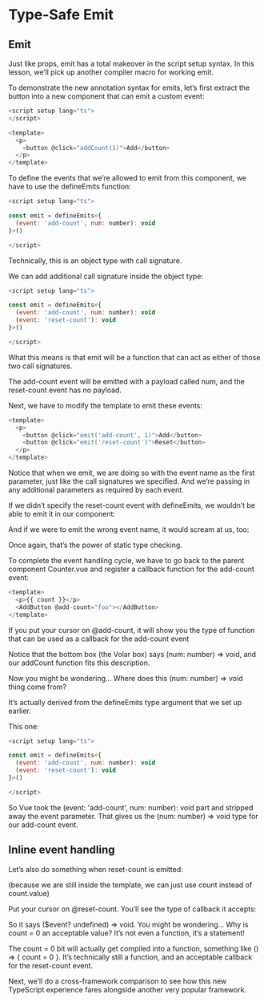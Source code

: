 # Type-Safe Emit

## Emit

Just like props, emit has a total makeover in the script setup syntax. In this lesson, we’ll pick up another compiler macro for working emit.

To demonstrate the new annotation syntax for emits, let’s first extract the button into a new component that can emit a custom event:

```javaScript
<script setup lang="ts">
</script>

<template>
  <p>
    <button @click="addCount(1)">Add</button>
  </p>
</template>
```

To define the events that we’re allowed to emit from this component, we have to use the defineEmits function:

```javaScript
<script setup lang="ts">

const emit = defineEmits<{ 
  (event: 'add-count', num: number): void 
}>()

</script>
```

Technically, this is an object type with call signature.

We can add additional call signature inside the object type:

```javaScript
<script setup lang="ts">

const emit = defineEmits<{ 
  (event: 'add-count', num: number): void 
  (event: 'reset-count'): void 
}>()

</script>
```

What this means is that emit will be a function that can act as either of those two call signatures.

The add-count event will be emitted with a payload called num, and the reset-count event has no payload.

Next, we have to modify the template to emit these events:

```javaScript
<template>
  <p>
    <button @click="emit('add-count', 1)">Add</button>
    <button @click="emit('reset-count')">Reset</button>
  </p>
</template>
```

Notice that when we emit, we are doing so with the event name as the first parameter, just like the call signatures we specified. And we’re passing in any additional parameters as required by each event.

If we didn’t specify the reset-count event with defineEmits, we wouldn’t be able to emit it in our component:

And if we were to emit the wrong event name, it would scream at us, too:

Once again, that’s the power of static type checking.

To complete the event handling cycle, we have to go back to the parent component Counter.vue and register a callback function for the add-count event:

```javaScript
<template>
  <p>{{ count }}</p>
  <AddButton @add-count="foo"></AddButton>
</template>
```

If you put your cursor on @add-count, it will show you the type of function that can be used as a callback for the add-count event

Notice that the bottom box (the Volar box) says (num: number) => void, and our addCount function fits this description.

Now you might be wondering… Where does this (num: number) => void thing come from?

It’s actually derived from the defineEmits type argument that we set up earlier.

This one:

```javaScript
<script setup lang="ts">

const emit = defineEmits<{ 
  (event: 'add-count', num: number): void 
  (event: 'reset-count'): void 
}>()

</script>
```

So Vue took the (event: 'add-count', num: number): void part and stripped away the event parameter. That gives us the (num: number) => void type for our add-count event.

## Inline event handling

Let’s also do something when reset-count is emitted:

(because we are still inside the template, we can just use count instead of count.value)

Put your cursor on @reset-count. You’ll see the type of callback it accepts:

So it says ($event? undefined) => void. You might be wondering… Why is count = 0 an acceptable value? It’s not even a function, it’s a statement!

The count = 0 bit will actually get compiled into a function, something like () => { count = 0 }. It’s technically still a function, and an acceptable callback for the reset-count event.

Next, we’ll do a cross-framework comparison to see how this new TypeScript experience fares alongside another very popular framework.

